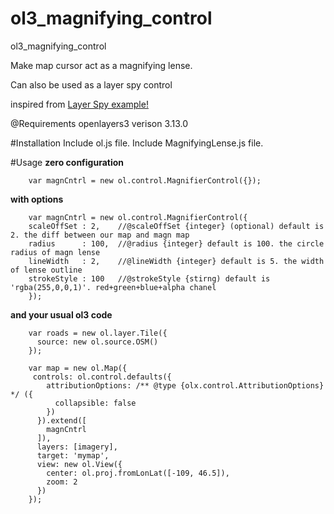 # ol3_magnifying_control
ol3_magnifying_control

Make map cursor act as a magnifying lense.

Can also be used as a layer spy control

inspired from [Layer Spy example!](http://openlayers.org/en/v3.13.0/examples/layer-spy.html)

@Requirements
openlayers3 verison 3.13.0

#Installation
    Include ol.js file.
    Include MagnifyingLense.js file.

#Usage
**zero configuration**

        var magnCntrl = new ol.control.MagnifierControl({});
**with options**

        var magnCntrl = new ol.control.MagnifierControl({
        scaleOffSet : 2,    //@scaleOffSet {integer} (optional) default is 2. the diff between our map and magn map
        radius      : 100,  //@radius {integer} default is 100. the circle radius of magn lense
        lineWidth   : 2,    //@lineWidth {integer} default is 5. the width of lense outline
        strokeStyle : 100   //@strokeStyle {stirng) default is 'rgba(255,0,0,1)'. red+green+blue+alpha chanel 
        });

**and your usual ol3 code**

        var roads = new ol.layer.Tile({
          source: new ol.source.OSM()
        });
        
        var map = new ol.Map({
         controls: ol.control.defaults({
            attributionOptions: /** @type {olx.control.AttributionOptions} */ ({
              collapsible: false
            })
          }).extend([
            magnCntrl
          ]),
          layers: [imagery],
          target: 'mymap',
          view: new ol.View({
            center: ol.proj.fromLonLat([-109, 46.5]),
            zoom: 2
          })
        });
